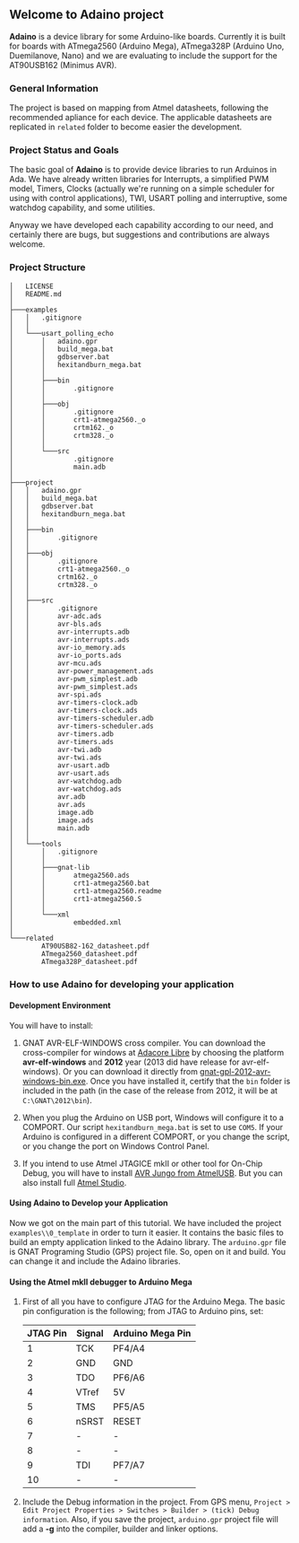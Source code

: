 ## Welcome to Adaino project ##

**Adaino** is a device library for some Arduino-like boards. Currently it is built for boards with ATmega2560 (Arduino Mega), ATmega328P (Arduino Uno, Duemilanove, Nano) and we are evaluating to include the support for the AT90USB162 (Minimus AVR).

### General Information ###

The project is based on mapping from Atmel datasheets, following the recommended apliance for each device. The applicable datasheets are replicated in `related` folder to become easier the development.

### Project Status and Goals ###

The basic goal of **Adaino** is to provide device libraries to run Arduinos in Ada. We have already written libraries for Interrupts, a simplified PWM model, Timers, Clocks (actually we're running on a simple scheduler for using with control applications), TWI, USART polling and interruptive, some watchdog capability, and some utilities. 

Anyway we have developed each capability according to our need, and certainly there are bugs, but suggestions and contributions are always welcome.

### Project Structure ##

	│   LICENSE
	│   README.md
	│
	├───examples
	│   │   .gitignore
	│   │
	│   └───usart_polling_echo
	│       │   adaino.gpr
	│       │   build_mega.bat
	│       │   gdbserver.bat
	│       │   hexitandburn_mega.bat
	│       │
	│       ├───bin
	│       │       .gitignore
	│       │
	│       ├───obj
	│       │       .gitignore
	│       │       crt1-atmega2560._o
	│       │       crtm162._o
	│       │       crtm328._o
	│       │
	│       └───src
	│               .gitignore
	│               main.adb
	│
	├───project
	│   │   adaino.gpr
	│   │   build_mega.bat
	│   │   gdbserver.bat
	│   │   hexitandburn_mega.bat
	│   │
	│   ├───bin
	│   │       .gitignore
	│   │
	│   ├───obj
	│   │       .gitignore
	│   │       crt1-atmega2560._o
	│   │       crtm162._o
	│   │       crtm328._o
	│   │
	│   ├───src
	│   │       .gitignore
	│   │       avr-adc.ads
	│   │       avr-bls.ads
	│   │       avr-interrupts.adb
	│   │       avr-interrupts.ads
	│   │       avr-io_memory.ads
	│   │       avr-io_ports.ads
	│   │       avr-mcu.ads
	│   │       avr-power_management.ads
	│   │       avr-pwm_simplest.adb
	│   │       avr-pwm_simplest.ads
	│   │       avr-spi.ads
	│   │       avr-timers-clock.adb
	│   │       avr-timers-clock.ads
	│   │       avr-timers-scheduler.adb
	│   │       avr-timers-scheduler.ads
	│   │       avr-timers.adb
	│   │       avr-timers.ads
	│   │       avr-twi.adb
	│   │       avr-twi.ads
	│   │       avr-usart.adb
	│   │       avr-usart.ads
	│   │       avr-watchdog.adb
	│   │       avr-watchdog.ads
	│   │       avr.adb
	│   │       avr.ads
	│   │       image.adb
	│   │       image.ads
	│   │       main.adb
	│   │
	│   └───tools
	│       │   .gitignore
	│       │
	│       ├───gnat-lib
	│       │       atmega2560.ads
	│       │       crt1-atmega2560.bat
	│       │       crt1-atmega2560.readme
	│       │       crt1-atmega2560.S
	│       │
	│       └───xml
	│               embedded.xml
	│
	└───related
			AT90USB82-162_datasheet.pdf
			ATmega2560_datasheet.pdf
			ATmega328P_datasheet.pdf
		
### How to use Adaino for developing your application ###

#### Development Environment ####

You will have to install:

1. GNAT AVR-ELF-WINDOWS cross compiler. You can download the cross-compiler for windows at [Adacore Libre](http://libre.adacore.com/download/configurations#) by choosing the platform **avr-elf-windows** and **2012** year (2013 did have release for avr-elf-windows). Or you can download it directly from [gnat-gpl-2012-avr-windows-bin.exe](http://mirrors.cdn.adacore.com/art/d04f415e41ced8e02f6137e60557bf30329ca46b). Once you have installed it, certify that the `bin` folder is included in the path (in the case of the release from 2012, it will be at `C:\GNAT\2012\bin`).

2. When you plug the Arduino on USB port, Windows will configure it to a COMPORT. Our script `hexitandburn_mega.bat` is set to use `COM5`. If your Arduino is configured in a different COMPORT, or you change the script, or you change the port on Windows Control Panel.

3. If you intend to use Atmel JTAGICE mkII or other tool for On-Chip Debug, you will have to install [AVR Jungo from AtmelUSB](https://gallery.atmel.com/Products/Details/004ccabd-e18e-431a-8557-83deaea23341). But you can also install full [Atmel Studio](http://www.atmel.com/tools/atmelstudio.aspx).

#### Using Adaino to Develop your Application ####

Now we got on the main part of this tutorial. We have included the project `examples\\0_template` in order to turn it easier. It contains the basic files to build an empty application linked to the Adaino library. The `arduino.gpr` file is GNAT Programing Studio (GPS) project file. So, open on it and build. You can change it and include the Adaino libraries. 

#### Using the Atmel mkII debugger to Arduino Mega ####

1. First of all you have to configure JTAG for the Arduino Mega. The basic pin configuration is the following; from JTAG to Arduino pins, set:

	| JTAG Pin | Signal | Arduino Mega Pin |
	|----------|--------|------------------|
	| 1        | TCK    | PF4/A4           |
	| 2        | GND    | GND              |
	| 3        | TDO    | PF6/A6           |
	| 4        | VTref  | 5V               |
	| 5        | TMS    | PF5/A5           |
	| 6        | nSRST  | RESET            |
	| 7        | -      | -                |
	| 8        | -      | -                |
	| 9        | TDI    | PF7/A7           |
	| 10       | -      | -                |

2. Include the Debug information in the project. From GPS menu, `Project > Edit Project Properties > Switches > Builder > (tick) Debug information`. Also, if you save the project, `arduino.gpr` project file will add a **-g** into the compiler, builder and linker options.